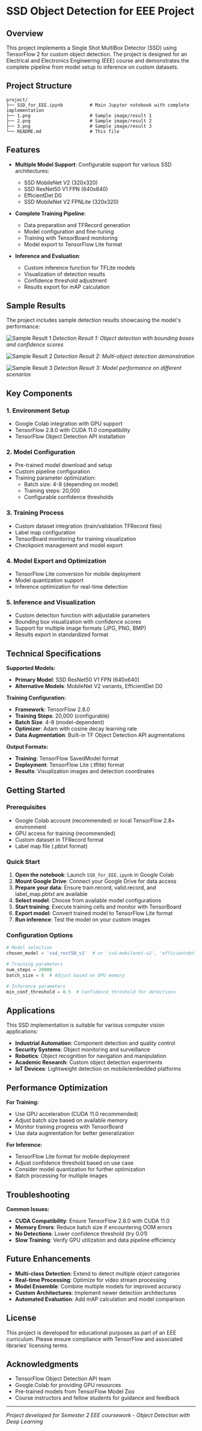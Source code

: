 # SSD Object Detection for EEE Project

## Overview

This project implements a Single Shot MultiBox Detector (SSD) using TensorFlow 2 for custom object detection. The project is designed for an Electrical and Electronics Engineering (EEE) course and demonstrates the complete pipeline from model setup to inference on custom datasets.

## Project Structure

```
project/
├── SSD_for_EEE.ipynb          # Main Jupyter notebook with complete implementation
├── 1.png                      # Sample image/result 1
├── 2.png                      # Sample image/result 2  
├── 3.png                      # Sample image/result 3
└── README.md                  # This file
```

## Features

- **Multiple Model Support**: Configurable support for various SSD architectures:
  - SSD MobileNet V2 (320x320)
  - SSD ResNet50 V1 FPN (640x640) 
  - EfficientDet D0
  - SSD MobileNet V2 FPNLite (320x320)

- **Complete Training Pipeline**: 
  - Data preparation and TFRecord generation
  - Model configuration and fine-tuning
  - Training with TensorBoard monitoring
  - Model export to TensorFlow Lite format

- **Inference and Evaluation**:
  - Custom inference function for TFLite models
  - Visualization of detection results
  - Confidence threshold adjustment
  - Results export for mAP calculation

## Sample Results

The project includes sample detection results showcasing the model's performance:

![Sample Result 1](1.png)
*Detection Result 1: Object detection with bounding boxes and confidence scores*

![Sample Result 2](2.png) 
*Detection Result 2: Multi-object detection demonstration*

![Sample Result 3](3.png)
*Detection Result 3: Model performance on different scenarios*

## Key Components

### 1. Environment Setup
- Google Colab integration with GPU support
- TensorFlow 2.8.0 with CUDA 11.0 compatibility
- TensorFlow Object Detection API installation

### 2. Model Configuration
- Pre-trained model download and setup
- Custom pipeline configuration
- Training parameter optimization:
  - Batch size: 4-8 (depending on model)
  - Training steps: 20,000
  - Configurable confidence thresholds

### 3. Training Process
- Custom dataset integration (train/validation TFRecord files)
- Label map configuration
- TensorBoard monitoring for training visualization
- Checkpoint management and model export

### 4. Model Export and Optimization
- TensorFlow Lite conversion for mobile deployment
- Model quantization support
- Inference optimization for real-time detection

### 5. Inference and Visualization
- Custom detection function with adjustable parameters
- Bounding box visualization with confidence scores
- Support for multiple image formats (JPG, PNG, BMP)
- Results export in standardized format

## Technical Specifications

**Supported Models:**
- **Primary Model**: SSD ResNet50 V1 FPN (640x640)
- **Alternative Models**: MobileNet V2 variants, EfficientDet D0

**Training Configuration:**
- **Framework**: TensorFlow 2.8.0
- **Training Steps**: 20,000 (configurable)
- **Batch Size**: 4-8 (model-dependent)
- **Optimizer**: Adam with cosine decay learning rate
- **Data Augmentation**: Built-in TF Object Detection API augmentations

**Output Formats:**
- **Training**: TensorFlow SavedModel format
- **Deployment**: TensorFlow Lite (.tflite) format
- **Results**: Visualization images and detection coordinates

## Getting Started

### Prerequisites
- Google Colab account (recommended) or local TensorFlow 2.8+ environment
- GPU access for training (recommended)
- Custom dataset in TFRecord format
- Label map file (.pbtxt format)

### Quick Start
1. **Open the notebook**: Launch `SSD_for_EEE.ipynb` in Google Colab
2. **Mount Google Drive**: Connect your Google Drive for data access
3. **Prepare your data**: Ensure train.record, valid.record, and label_map.pbtxt are available
4. **Select model**: Choose from available model configurations
5. **Start training**: Execute training cells and monitor with TensorBoard
6. **Export model**: Convert trained model to TensorFlow Lite format
7. **Run inference**: Test the model on your custom images

### Configuration Options
```python
# Model selection
chosen_model = 'ssd_rest50_v1'  # or 'ssd-mobilenet-v2', 'efficientdet-d0'

# Training parameters
num_steps = 20000
batch_size = 8  # Adjust based on GPU memory

# Inference parameters
min_conf_threshold = 0.5  # Confidence threshold for detections
```

## Applications

This SSD implementation is suitable for various computer vision applications:
- **Industrial Automation**: Component detection and quality control
- **Security Systems**: Object monitoring and surveillance
- **Robotics**: Object recognition for navigation and manipulation
- **Academic Research**: Custom object detection experiments
- **IoT Devices**: Lightweight detection on mobile/embedded platforms

## Performance Optimization

**For Training:**
- Use GPU acceleration (CUDA 11.0 recommended)
- Adjust batch size based on available memory
- Monitor training progress with TensorBoard
- Use data augmentation for better generalization

**For Inference:**
- TensorFlow Lite format for mobile deployment
- Adjust confidence threshold based on use case
- Consider model quantization for further optimization
- Batch processing for multiple images

## Troubleshooting

**Common Issues:**
- **CUDA Compatibility**: Ensure TensorFlow 2.8.0 with CUDA 11.0
- **Memory Errors**: Reduce batch size if encountering OOM errors
- **No Detections**: Lower confidence threshold (try 0.01)
- **Slow Training**: Verify GPU utilization and data pipeline efficiency

## Future Enhancements

- **Multi-class Detection**: Extend to detect multiple object categories
- **Real-time Processing**: Optimize for video stream processing
- **Model Ensemble**: Combine multiple models for improved accuracy
- **Custom Architectures**: Implement newer detection architectures
- **Automated Evaluation**: Add mAP calculation and model comparison

## License

This project is developed for educational purposes as part of an EEE curriculum. Please ensure compliance with TensorFlow and associated libraries' licensing terms.

## Acknowledgments

- TensorFlow Object Detection API team
- Google Colab for providing GPU resources
- Pre-trained models from TensorFlow Model Zoo
- Course instructors and fellow students for guidance and feedback

---

*Project developed for Semester 2 EEE coursework - Object Detection with Deep Learning*
